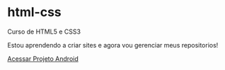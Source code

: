 # html-css
 Curso de HTML5 e CSS3

Estou aprendendo a criar sites e agora vou gerenciar meus  repositorios!

<a href="https://vmarcos1.github.io/Projeto-Android/" target="blank" rel="next">Acessar Projeto Android</a>